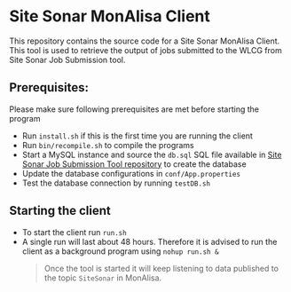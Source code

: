 # Site Sonar MonAlisa Client

This repository contains the source code for a Site Sonar MonAlisa Client. This tool is used to retrieve the output of jobs submitted to the WLCG from Site Sonar Job Submission tool.

## Prerequisites:

Please make sure following prerequisites are met before starting the program

- Run `install.sh` if this is the first time you are running the client
- Run `bin/recompile.sh` to compile the programs
- Start a MySQL instance and source the `db.sql` SQL file available in [Site Sonar Job Submission Tool repository](https://gitlab.cern.ch/kwijethu/site-sonar) to create the database
- Update the database configurations in `conf/App.properties`
- Test the database connection by running `testDB.sh`

## Starting the client

- To start the client run `run.sh`
- A single run will last about 48 hours. Therefore it is advised to run the client as a background program using `nohup run.sh &`
  > Once the tool is started it will keep listening to data published to the topic `SiteSonar` in MonAlisa.
